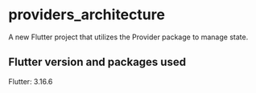 # providers_architecture

A new Flutter project that utilizes the Provider package to manage state.

## Flutter version and packages used
Flutter: 3.16.6
